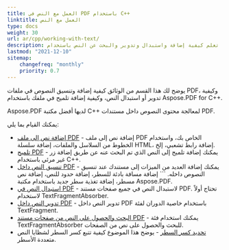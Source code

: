 ```yaml
---
title: العمل مع النص في PDF باستخدام C++
linktitle: العمل مع النص
type: docs
weight: 30
url: ar/cpp/working-with-text/
description: يوضح هذا القسم تقنيات مختلفة لمعالجة النصوص. تعلم كيفية إضافة واستبدال وتدوير والبحث عن النص باستخدام Aspose.PDF وC++.
lastmod: "2021-12-10"
sitemap:
    changefreq: "monthly"
    priority: 0.7
---
```


يوضح لك هذا القسم من الوثائق كيفية إضافة وتنسيق النصوص في ملفات PDF، وكيفية تدوير أو استبدال النص، وكيفية إضافة تلميح في ملفك باستخدام Aspose.PDF for C++.

Aspose.PDF لديها أفضل مكتبة C++ لمعالجة محتوى النصوص داخل مستندات PDF.

 يمكنك القيام بما يلي:

- [إضافة نص إلى ملف PDF](/pdf/cpp/add-text-to-pdf-file/) - إضافة نص إلى ملف PDF الخاص بك، واستخدام الخطوط من السلاسل والملفات، إضافة سلسلة HTML، إضافة رابط تشعبي، إلخ.
- [تلميح PDF](/pdf/cpp/pdf-tooltip/) - يمكنك إضافة تلميح إلى النص الذي تم البحث عنه عن طريق إضافة زر غير مرئي باستخدام C++.
- [تنسيق النص داخل PDF](/pdf/cpp/text-formatting-inside-pdf/) - يمكنك إضافة العديد من الميزات إلى مستندك عند تنسيق النصوص داخله. ```
إضافة مسافة بادئة للسطر، إضافة حدود للنص، إضافة نص مسطر، إضافة تغذية سطر جديد باستخدام مكتبة Aspose.PDF.
- [استبدال النص في PDF](/pdf/cpp/replace-text-in-pdf/) - لاستبدال النص في جميع صفحات مستند PDF. تحتاج أولاً لاستخدام TextFragmentAbsorber.
- [تدوير النص داخل PDF](/pdf/cpp/rotate-text-inside-pdf/) - تدوير النص داخل PDF باستخدام خاصية الدوران لفئة TextFragment.
- [البحث والحصول على النص من صفحات مستند PDF](/pdf/cpp/search-and-get-text-from-pdf/) - يمكنك استخدام فئة TextFragmentAbsorber للبحث والحصول على نص من الصفحات.
- [تحديد كسر السطر](/pdf/cpp/determine-line-break/) - يوضح هذا الموضوع كيفية تتبع كسر السطر لشظايا النص متعددة الأسطر.
```